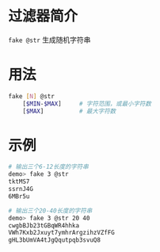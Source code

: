 # 过滤器简介

`fake @str` 生成随机字符串

# 用法

```bash
fake [N] @str 
    [$MIN-$MAX]     # 字符范围，或最小字符数
    [$MAX]          # 最大字符数
```

# 示例

```bash
# 输出三个6-12长度的字符串
demo> fake 3 @str
tktMS7
ssrnJ4G
6MBr5u

# 输出三个20-40长度的字符串
demo> fake 3 @str 20 40
cwgbBJb23tGBqWR4hhka
VWh7Kxb2Jxuyt7ymhrArgzihzVZfFG
gHL3bUmVA4tJgQqutpqb3svuQ8
```
